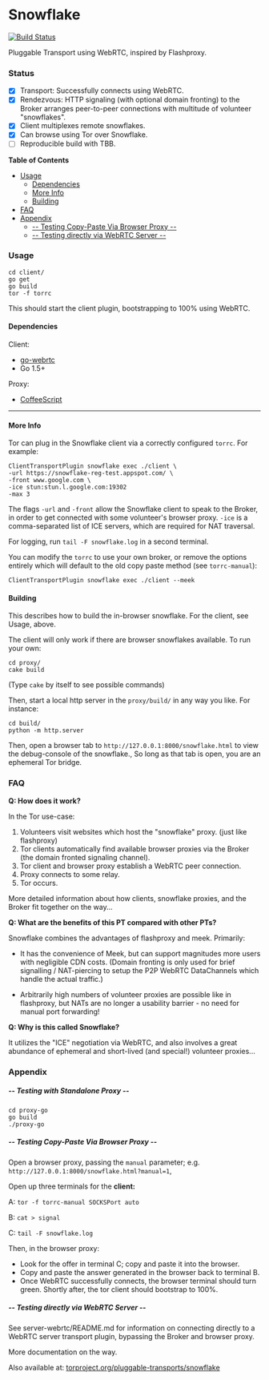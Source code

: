 # Snowflake

[![Build Status](https://travis-ci.org/keroserene/snowflake.svg?branch=master)](https://travis-ci.org/keroserene/snowflake)

Pluggable Transport using WebRTC, inspired by Flashproxy.

### Status

- [x] Transport: Successfully connects using WebRTC.
- [x] Rendezvous: HTTP signaling (with optional domain fronting) to the Broker
  arranges peer-to-peer connections with multitude of volunteer "snowflakes".
- [x] Client multiplexes remote snowflakes.
- [x] Can browse using Tor over Snowflake.
- [ ] Reproducible build with TBB.

<!-- START doctoc generated TOC please keep comment here to allow auto update -->
<!-- DON'T EDIT THIS SECTION, INSTEAD RE-RUN doctoc TO UPDATE -->
**Table of Contents**

- [Usage](#usage)
  - [Dependencies](#dependencies)
  - [More Info](#more-info)
  - [Building](#building)
- [FAQ](#faq)
- [Appendix](#appendix)
    - [-- Testing Copy-Paste Via Browser Proxy --](#---testing-copy-paste-via-browser-proxy---)
    - [-- Testing directly via WebRTC Server --](#---testing-directly-via-webrtc-server---)

<!-- END doctoc generated TOC please keep comment here to allow auto update -->

### Usage

```
cd client/
go get
go build
tor -f torrc
```
This should start the client plugin, bootstrapping to 100% using WebRTC.

#### Dependencies

Client:
- [go-webrtc](https://github.com/keroserene/go-webrtc)
- Go 1.5+

Proxy:
- [CoffeeScript](coffeescript.org)

---

#### More Info

Tor can plug in the Snowflake client via a correctly configured `torrc`.
For example:

```
ClientTransportPlugin snowflake exec ./client \
-url https://snowflake-reg-test.appspot.com/ \
-front www.google.com \
-ice stun:stun.l.google.com:19302
-max 3
```

The flags `-url` and `-front` allow the Snowflake client to speak to the Broker,
in order to get connected with some volunteer's browser proxy. `-ice` is a
comma-separated list of ICE servers, which are required for NAT traversal.

For logging, run `tail -F snowflake.log` in a second terminal.

You can modify the `torrc` to use your own broker,
or remove the options entirely which will default to the old copy paste
method (see `torrc-manual`):

```
ClientTransportPlugin snowflake exec ./client --meek
```


#### Building

This describes how to build the in-browser snowflake. For the client, see Usage,
above.

The client will only work if there are browser snowflakes available.
To run your own:

```
cd proxy/
cake build
```
(Type `cake` by itself to see possible commands)

Then, start a local http server in the `proxy/build/` in any way you like.
For instance:

```
cd build/
python -m http.server
```

Then, open a browser tab to `http://127.0.0.1:8000/snowflake.html` to view
the debug-console of the snowflake.,
So long as that tab is open, you are an ephemeral Tor bridge.

### FAQ

**Q: How does it work?**

In the Tor use-case:

1. Volunteers visit websites which host the "snowflake" proxy. (just
like flashproxy)
2. Tor clients automatically find available browser proxies via the Broker
(the domain fronted signaling channel).
3. Tor client and browser proxy establish a WebRTC peer connection.
4. Proxy connects to some relay.
5. Tor occurs.

More detailed information about how clients, snowflake proxies, and the Broker
fit together on the way...

**Q: What are the benefits of this PT compared with other PTs?**

Snowflake combines the advantages of flashproxy and meek. Primarily:

- It has the convenience of Meek, but can support magnitudes more
users with negligible CDN costs. (Domain fronting is only used for brief
signalling / NAT-piercing to setup the P2P WebRTC DataChannels which handle
the actual traffic.)

- Arbitrarily high numbers of volunteer proxies are possible like in
flashproxy, but NATs are no longer a usability barrier - no need for
manual port forwarding!

**Q: Why is this called Snowflake?**

It utilizes the "ICE" negotiation via WebRTC, and also involves a great
abundance of ephemeral and short-lived (and special!) volunteer proxies...

### Appendix

##### -- Testing with Standalone Proxy --

```
cd proxy-go
go build
./proxy-go
```

##### -- Testing Copy-Paste Via Browser Proxy --

Open a browser proxy, passing the `manual` parameter; e.g.
`http://127.0.0.1:8000/snowflake.html?manual=1`,

Open up three terminals for the **client:**

A: `tor -f torrc-manual SOCKSPort auto`

B: `cat > signal`

C: `tail -F snowflake.log`

Then, in the browser proxy:

- Look for the offer in terminal C; copy and paste it into the browser.
- Copy and paste the answer generated in the browser back to terminal B.
- Once WebRTC successfully connects, the browser terminal should turn green.
  Shortly after, the tor client should bootstrap to 100%.

##### -- Testing directly via WebRTC Server --

See server-webrtc/README.md for information on connecting directly to a
WebRTC server transport plugin, bypassing the Broker and browser proxy.

More documentation on the way.

Also available at:
[torproject.org/pluggable-transports/snowflake](https://gitweb.torproject.org/pluggable-transports/snowflake.git/)
